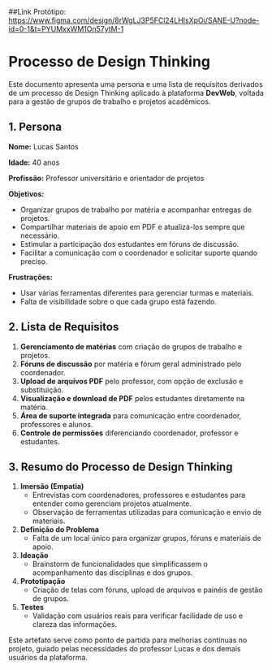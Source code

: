 ##Link Protótipo: https://www.figma.com/design/8rWgLJ3P5FCl24LHIsXpOi/SANE-U?node-id=0-1&t=PYUMxxWM1On57ytM-1 


# Processo de Design Thinking

Este documento apresenta uma persona e uma lista de requisitos derivados de um processo de Design Thinking aplicado à plataforma **DevWeb**, voltada para a gestão de grupos de trabalho e projetos acadêmicos.

## 1. Persona

**Nome:** Lucas Santos

**Idade:** 40 anos

**Profissão:** Professor universitário e orientador de projetos

**Objetivos:**
- Organizar grupos de trabalho por matéria e acompanhar entregas de projetos.
- Compartilhar materiais de apoio em PDF e atualizá-los sempre que necessário.
- Estimular a participação dos estudantes em fóruns de discussão.
- Facilitar a comunicação com o coordenador e solicitar suporte quando preciso.

**Frustrações:**
- Usar várias ferramentas diferentes para gerenciar turmas e materiais.
- Falta de visibilidade sobre o que cada grupo está fazendo.

## 2. Lista de Requisitos

1. **Gerenciamento de matérias** com criação de grupos de trabalho e projetos.
2. **Fóruns de discussão** por matéria e fórum geral administrado pelo coordenador.
3. **Upload de arquivos PDF** pelo professor, com opção de exclusão e substituição.
4. **Visualização e download de PDF** pelos estudantes diretamente na matéria.
5. **Área de suporte integrada** para comunicação entre coordenador, professores e alunos.
6. **Controle de permissões** diferenciando coordenador, professor e estudantes.

## 3. Resumo do Processo de Design Thinking

1. **Imersão (Empatia)**
   - Entrevistas com coordenadores, professores e estudantes para entender como gerenciam projetos atualmente.
   - Observação de ferramentas utilizadas para comunicação e envio de materiais.
2. **Definição do Problema**
   - Falta de um local único para organizar grupos, fóruns e materiais de apoio.
3. **Ideação**
   - Brainstorm de funcionalidades que simplificassem o acompanhamento das disciplinas e dos grupos.
4. **Prototipação**
   - Criação de telas com fóruns, upload de arquivos e painéis de gestão de grupos.
5. **Testes**
   - Validação com usuários reais para verificar facilidade de uso e clareza das informações.

Este artefato serve como ponto de partida para melhorias contínuas no projeto, guiado pelas necessidades do professor Lucas e dos demais usuários da plataforma.
